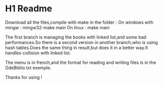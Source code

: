 # H1 Readme
Download all the files,compile with make in the folder  :
On windows with mingw : mingw32-make main
On linux : make main

The first branch is managing the books with linked list,and some bad performances.So there is a second version in another branch,who is using hash tables.Does the same thing
in result,but does it in a better way.It handles collision with linked list.

The menu is in french,and the format for reading and writing files is in the GdeBiblio.txt exemple.

Thanks for using !


